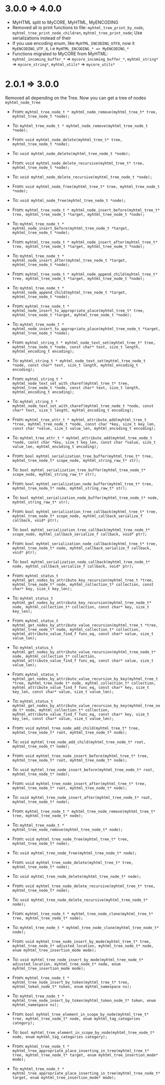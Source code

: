 3.0.0 => 4.0.0
===========
* MyHTML split to MyCORE, MyHTML, MyENCODING
* Removed all io print functions to file: ```myhtml_tree_print_by_node```, ```myhtml_tree_print_node_children```, ```myhtml_tree_print_node```; Use serializations instead of their
* If you use encoding enum, like ```MyHTML_ENCODING_UTF8```, now it ```MyENCODING_UTF_8```, i.e ```MyHTML_ENCODING_* => MyENCODING_*```
* Functions migrated to MyCORE from MyHTML: ```myhtml_incoming_buffer_*``` => ```mycore_incoming_buffer_*```, ```myhtml_string*``` => ```mycore_string*```, ```myhtml_utils*``` => ```mycore_utils*```


2.0.1 => 3.0.0
===========
Removed all depending on the Tree. Now you can get a tree of nodes ```myhtml_node_tree```

* From: ```myhtml_tree_node_t * myhtml_node_remove(myhtml_tree_t* tree, myhtml_tree_node_t *node);```
* To: ```myhtml_tree_node_t * myhtml_node_remove(myhtml_tree_node_t *node);```

* From: ```void myhtml_node_delete(myhtml_tree_t* tree, myhtml_tree_node_t *node);```
* To: ```void myhtml_node_delete(myhtml_tree_node_t *node);```

* From: ```void myhtml_node_delete_recursive(myhtml_tree_t* tree, myhtml_tree_node_t *node);```
* To: ```void myhtml_node_delete_recursive(myhtml_tree_node_t *node);```

* From: ```void myhtml_node_free(myhtml_tree_t* tree, myhtml_tree_node_t *node);```
* To: ```void myhtml_node_free(myhtml_tree_node_t *node);```

* From: ```myhtml_tree_node_t * myhtml_node_insert_before(myhtml_tree_t* tree, myhtml_tree_node_t *target, myhtml_tree_node_t *node);```
* To: ```myhtml_tree_node_t * myhtml_node_insert_before(myhtml_tree_node_t *target, myhtml_tree_node_t *node);```

* From: ```myhtml_tree_node_t * myhtml_node_insert_after(myhtml_tree_t* tree, myhtml_tree_node_t *target, myhtml_tree_node_t *node);```
* To: ```myhtml_tree_node_t * myhtml_node_insert_after(myhtml_tree_node_t *target, myhtml_tree_node_t *node);```

* From: ```myhtml_tree_node_t * myhtml_node_append_child(myhtml_tree_t* tree, myhtml_tree_node_t *target, myhtml_tree_node_t *node);```
* To: ```myhtml_tree_node_t * myhtml_node_append_child(myhtml_tree_node_t *target, myhtml_tree_node_t *node);```

* From: ```myhtml_tree_node_t * myhtml_node_insert_to_appropriate_place(myhtml_tree_t* tree, myhtml_tree_node_t *target, myhtml_tree_node_t *node);```
* To: ```myhtml_tree_node_t * myhtml_node_insert_to_appropriate_place(myhtml_tree_node_t *target, myhtml_tree_node_t *node);```

* From: ```myhtml_string_t * myhtml_node_text_set(myhtml_tree_t* tree, myhtml_tree_node_t *node, const char* text, size_t length, myhtml_encoding_t encoding);```
* To: ```myhtml_string_t * myhtml_node_text_set(myhtml_tree_node_t *node, const char* text, size_t length, myhtml_encoding_t encoding);```

* From: ```myhtml_string_t * myhtml_node_text_set_with_charef(myhtml_tree_t* tree, myhtml_tree_node_t *node, const char* text, size_t length, myhtml_encoding_t encoding);```
* To: ```myhtml_string_t * myhtml_node_text_set_with_charef(myhtml_tree_node_t *node, const char* text, size_t length, myhtml_encoding_t encoding);```

* From: ```myhtml_tree_attr_t * myhtml_attribute_add(myhtml_tree_t *tree, myhtml_tree_node_t *node, const char *key, size_t key_len, const char *value, size_t value_len, myhtml_encoding_t encoding);```
* To: ```myhtml_tree_attr_t * myhtml_attribute_add(myhtml_tree_node_t *node, const char *key, size_t key_len, const char *value, size_t value_len, myhtml_encoding_t encoding);```

* From: ```bool myhtml_serialization_tree_buffer(myhtml_tree_t* tree, myhtml_tree_node_t* scope_node, myhtml_string_raw_t* str);```
* To: ```bool myhtml_serialization_tree_buffer(myhtml_tree_node_t* scope_node, myhtml_string_raw_t* str);```

* From: ```bool myhtml_serialization_node_buffer(myhtml_tree_t* tree, myhtml_tree_node_t* node, myhtml_string_raw_t* str);```
* To: ```bool myhtml_serialization_node_buffer(myhtml_tree_node_t* node, myhtml_string_raw_t* str);```

* From: ```bool myhtml_serialization_tree_callback(myhtml_tree_t* tree, myhtml_tree_node_t* scope_node, myhtml_callback_serialize_f callback, void* ptr);```
* To: ```bool myhtml_serialization_tree_callback(myhtml_tree_node_t* scope_node, myhtml_callback_serialize_f callback, void* ptr);```

* From: ```bool myhtml_serialization_node_callback(myhtml_tree_t* tree, myhtml_tree_node_t* node, myhtml_callback_serialize_f callback, void* ptr);```
* To: ```bool myhtml_serialization_node_callback(myhtml_tree_node_t* node, myhtml_callback_serialize_f callback, void* ptr);```

* From: ```myhtml_status_t myhtml_get_nodes_by_attribute_key_recursion(myhtml_tree_t *tree, myhtml_tree_node_t* node, myhtml_collection_t* collection, const char* key, size_t key_len);```
* To: ```myhtml_status_t myhtml_get_nodes_by_attribute_key_recursion(myhtml_tree_node_t* node, myhtml_collection_t* collection, const char* key, size_t key_len);```

* From: ```myhtml_status_t myhtml_get_nodes_by_attribute_value_recursion(myhtml_tree_t *tree, myhtml_tree_node_t* node, myhtml_collection_t* collection, myhtml_attribute_value_find_f func_eq, const char* value, size_t value_len);```
* To: ```myhtml_status_t myhtml_get_nodes_by_attribute_value_recursion(myhtml_tree_node_t* node, myhtml_collection_t* collection, myhtml_attribute_value_find_f func_eq, const char* value, size_t value_len);```

* From: ```myhtml_status_t myhtml_get_nodes_by_attribute_value_recursion_by_key(myhtml_tree_t *tree, myhtml_tree_node_t* node, myhtml_collection_t* collection, myhtml_attribute_value_find_f func_eq, const char* key, size_t key_len, const char* value, size_t value_len);```
* To: ```myhtml_status_t myhtml_get_nodes_by_attribute_value_recursion_by_key(myhtml_tree_node_t* node, myhtml_collection_t* collection, myhtml_attribute_value_find_f func_eq, const char* key, size_t key_len, const char* value, size_t value_len);```

* From: ```void myhtml_tree_node_add_child(myhtml_tree_t* tree, myhtml_tree_node_t* root, myhtml_tree_node_t* node);```
* To: ```void myhtml_tree_node_add_child(myhtml_tree_node_t* root, myhtml_tree_node_t* node);```

* From: ```void myhtml_tree_node_insert_before(myhtml_tree_t* tree, myhtml_tree_node_t* root, myhtml_tree_node_t* node);```
* To: ```void myhtml_tree_node_insert_before(myhtml_tree_node_t* root, myhtml_tree_node_t* node);```

* From: ```void myhtml_tree_node_insert_after(myhtml_tree_t* tree, myhtml_tree_node_t* root, myhtml_tree_node_t* node);```
* To: ```void myhtml_tree_node_insert_after(myhtml_tree_node_t* root, myhtml_tree_node_t* node);```

* From: ```myhtml_tree_node_t * myhtml_tree_node_remove(myhtml_tree_t* tree, myhtml_tree_node_t* node);```
* To: ```myhtml_tree_node_t * myhtml_tree_node_remove(myhtml_tree_node_t* node);```

* From: ```void myhtml_tree_node_free(myhtml_tree_t* tree, myhtml_tree_node_t* node);```
* To: ```void myhtml_tree_node_free(myhtml_tree_node_t* node);```

* From: ```void myhtml_tree_node_delete(myhtml_tree_t* tree, myhtml_tree_node_t* node);```
* To: ```void myhtml_tree_node_delete(myhtml_tree_node_t* node);```

* From: ```void myhtml_tree_node_delete_recursive(myhtml_tree_t* tree, myhtml_tree_node_t* node);```
* To: ```void myhtml_tree_node_delete_recursive(myhtml_tree_node_t* node);```

* From: ```myhtml_tree_node_t * myhtml_tree_node_clone(myhtml_tree_t* tree, myhtml_tree_node_t* node);```
* To: ```myhtml_tree_node_t * myhtml_tree_node_clone(myhtml_tree_node_t* node);```

* From: ```void myhtml_tree_node_insert_by_mode(myhtml_tree_t* tree, myhtml_tree_node_t* adjusted_location, myhtml_tree_node_t* node, enum myhtml_tree_insertion_mode mode);```
* To: ```void myhtml_tree_node_insert_by_mode(myhtml_tree_node_t* adjusted_location, myhtml_tree_node_t* node, enum myhtml_tree_insertion_mode mode);```

* From: ```myhtml_tree_node_t * myhtml_tree_node_insert_by_token(myhtml_tree_t* tree, myhtml_token_node_t* token, enum myhtml_namespace ns);```
* To: ```myhtml_tree_node_t * myhtml_tree_node_insert_by_token(myhtml_token_node_t* token, enum myhtml_namespace ns);```

* From: ```bool myhtml_tree_element_in_scope_by_node(myhtml_tree_t* tree, myhtml_tree_node_t* node, enum myhtml_tag_categories category);```
* To: ```bool myhtml_tree_element_in_scope_by_node(myhtml_tree_node_t* node, enum myhtml_tag_categories category);```

* From: ```myhtml_tree_node_t * myhtml_tree_appropriate_place_inserting_in_tree(myhtml_tree_t* tree, myhtml_tree_node_t* target, enum myhtml_tree_insertion_mode* mode);```
* To: ```myhtml_tree_node_t * myhtml_tree_appropriate_place_inserting_in_tree(myhtml_tree_node_t* target, enum myhtml_tree_insertion_mode* mode);```
